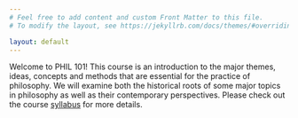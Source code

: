 ```yaml
---
# Feel free to add content and custom Front Matter to this file.
# To modify the layout, see https://jekyllrb.com/docs/themes/#overriding-theme-defaults

layout: default
---
```



Welcome to PHIL 101! This course is an introduction to the major themes, ideas, concepts and
methods that are essential for the practice of philosophy. We will examine both the historical
roots of some major topics in philosophy as well as their contemporary perspectives. Please check out the course [syllabus](/assets/syllabus_phil101.pdf) for more details. 